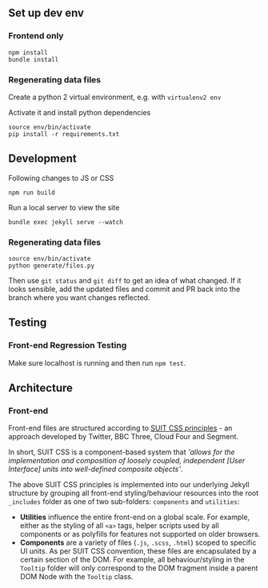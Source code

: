 
Set up dev env
--------------

### Frontend only

```
npm install
bundle install
```

### Regenerating data files

Create a python 2 virtual environment, e.g. with `virtualenv2 env`

Activate it and install python dependencies

```
source env/bin/activate
pip install -r requirements.txt
```

Development
-----------

Following changes to JS or CSS

```
npm run build
```

Run a local server to view the site

```
bundle exec jekyll serve --watch
```

### Regenerating data files

```
source env/bin/activate
python generate/files.py
```

Then use `git status` and `git diff` to get an idea of what changed. If it looks sensible, add the updated files and commit and PR back into the branch where you want changes reflected.

Testing
--------------

### Front-end Regression Testing
Make sure localhost is running and then run `npm test`.


Architecture
--------------

### Front-end

Front-end files are structured according to [SUIT CSS principles](https://github.com/suitcss/suit/blob/master/doc/README.md) - an approach developed by Twitter, BBC Three, Cloud Four and Segment.

In short, SUIT CSS is a component-based system that _'allows for the implementation and composition of loosely coupled, independent [User Interface] units into well-defined composite objects'_. 

The above SUIT CSS principles is implemented into our underlying Jekyll structure by grouping all front-end styling/behaviour resources into the root `_includes` folder as one of two sub-folders: `components` and `utilities`:

- **Utilities** influence the entire front-end on  a global scale. For example, either as the styling of all `<a>` tags, helper scripts used by all components or as polyfills for features not supported on older browsers.
- **Components** are a variety of files (`.js`, `.scss`, `.html`) scoped to specific UI units. As per SUIT CSS convention, these files are encapsulated by a certain section of the DOM. For example, all behaviour/styling in the `Tooltip` folder will only correspond to the DOM fragment inside a parent DOM Node with the `Tooltip` class.